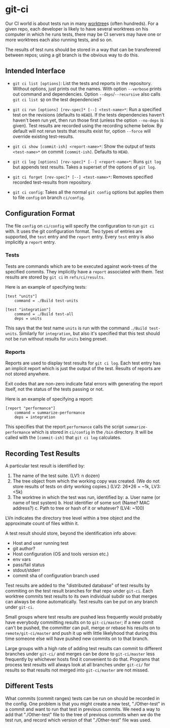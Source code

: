 git-ci
======

Our CI world is about tests run in many [worktree]s (often hundreds). For a
given repo, each developer is likely to have several worktrees on his computer
in which he runs tests, there may be CI servers may have one or more worktrees
each also running tests, and so on.

The results of test runs should be stored in a way that can be transferered
between repos; using a git branch is the obvious way to do this.

[worktree]: https://git-scm.com/docs/git-worktree

Intended Interface
------------------

-   `git ci list [options]`: List the tests and reports in the repository.
    Without options, just prints out the names. With option `--verbose` prints
    out command and dependencies. Option `--deps`/`--recursive` also calls
    `git ci list $@` on the test dependencies?

-   `git ci run [options] [rev-spec]* [--] <test-name>*`: Run a specified test
    on the revisions (defaults to `HEAD`). If the tests dependencies haven't
    haven't been run yet, then run those first (unless the option `--no-deps` is
    given). Test results are recorded using the recording scheme below. By
    default will not rerun tests that results exist for, option `--force` will
    override existing test-results.

-   `git ci show [commit-ish] <report-name>*`: Show the output of tests
    `<test-name>*` on commit `[commit-ish]`. Defaults to `HEAD`.

-   `git ci log [options] [rev-spec]* [--] <report-name>*`: Runs `git log` but
    appends test results. Takes a superset of the options of `git log`.

-   `git ci forget [rev-spec]* [--] <test-name>*`: Removes specified recorded
    test-results from repository.

-   `git ci config`: Takes all the normal `git config` options but applies them
    to file `config` on branch `ci/config`.

Configuration Format
--------------------

The file `config` on `ci/config` will specify the configuration to run `git ci`
with. It uses the git configuration format. Two types of entries are supported,
the `test` entry and the `report` entry. Every `test` entry is also implicitly a
`report` entry.

### Tests

Tests are commands which are to be executed against work-trees of the specified
commits. They implicitly have a `report` associated with them. Test results are
stored by `git ci` in `refs/ci/results`.

Here is an example of specifying tests:

```
[test "units"]
    command = ./Build test-units

[test "integration"]
    command = ./Build test-all
    deps = units
```

This says that the test name `units` is run with the command
`./Build test-units`. Similarly for `integration`, but also it's specified that
this test should not be run without results for `units` being preset.

### Reports

Reports are used to display test results for `git ci log`. Each test entry has
an implicit report which is just the output of the test. Results of reports are
not stored anywhere.

Exit codes that are non-zero indicate fatal errors with generating the report
itself, not the status of the tests passing or not.

Here is an example of specifying a report:

```
[report "performance"]
    command = summarize-performance
    deps = integration
```

This specifies that the report `performance` calls the script
`summarize-performance` which is stored in `ci/config` in the `/bin` directory.
It will be called with the `[commit-ish]` that `git ci log` calculates.

Recording Test Results
----------------------

A particular test result is identified by:

1.  The name of the test suite. (LV1: n dozen)
2.  The tree object from which the working copy was created.
    (We do not store results of tests on dirty working copies.)
    (LV2: 26*26 = ~1k, LV3: <5k)
3.  The worktree in which the test was run, identified by:
    a.  User name (or name of test system)
    b.  Host identifier of some sort (Name? MAC address?)
    c.  Path to tree or hash of it or whatever?
    (LV4: ~100)

LVn indicates the directory tree level within a tree object and the approximate
count of files within it.

A test result should store, beyond the identification info above:

-   Host and user running test
-   git author?
-   Host configuration (OS and tools version etc.)
-   env vars
-   pass/fail status
-   stdout/stderr
-   commit sha of configuration branch used

Test results are added to the "distributed database" of test results by
commiting on the test result branches for that repo under `git-ci`. Each
worktree commits test results to its own individual subdir so that merges can
always be done automatically. Test results can be put on any branch under
`git-ci`.

Small groups where test results are pushed less frequently would probably have
everybody committing results on to `git-ci/master`; if a new comit can't be
pushed, the committer can pull, merge or rebase his results on to
`remote/git-ci/master` and push it up with little likelyhood that during this
time someone else will have pushed new commits on to that branch.

Large groups with a high rate of adding test results can commit to different
branches under `git-ci/` and merges can be done to `git-ci/master` less
frequently by whichever hosts find it convenient to do that. Programs that
process test results will always look at all branches under `git-ci/` for
results so that results not merged into `git-ci/master` are not missed.

Different Tests
---------------

What commits (commit ranges) tests can be run on should be recorded in the
config. One problem is that you might create a new test, "./Other-test" in a
commit and want to run that test in previous commits. We need a way to add that
"./Other-test" file to the tree of previous commits when we do the test run, and
record which version of that "./Other-test" file was used.
